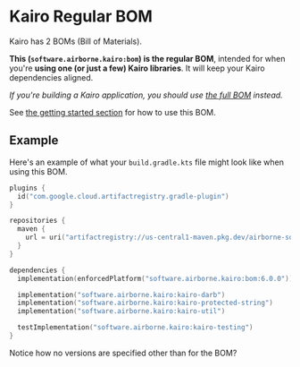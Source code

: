 # Kairo Regular BOM

Kairo has 2 BOMs (Bill of Materials).

**This (`software.airborne.kairo:bom`) is the regular BOM**,
intended for when you're **using one (or just a few) Kairo libraries**.
It will keep your Kairo dependencies aligned.

_If you're building a Kairo application,
you should use [the full BOM](../bom-full) instead._

See [the getting started section](..) for how to use this BOM.

## Example

Here's an example of what your `build.gradle.kts` file might look like
when using this BOM.

```kotlin
plugins {
  id("com.google.cloud.artifactregistry.gradle-plugin")
}

repositories {
  maven {
    url = uri("artifactregistry://us-central1-maven.pkg.dev/airborne-software/maven")
  }
}

dependencies {
  implementation(enforcedPlatform("software.airborne.kairo:bom:6.0.0"))

  implementation("software.airborne.kairo:kairo-darb")
  implementation("software.airborne.kairo:kairo-protected-string")
  implementation("software.airborne.kairo:kairo-util")

  testImplementation("software.airborne.kairo:kairo-testing")
}
```

Notice how no versions are specified other than for the BOM?
